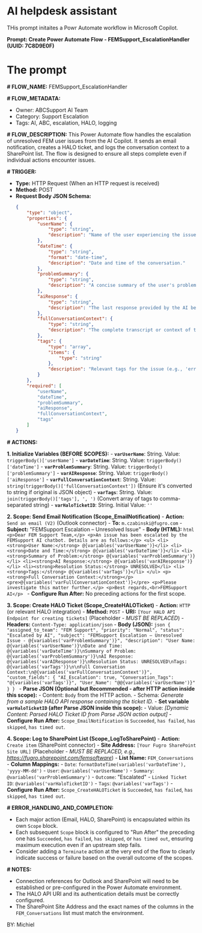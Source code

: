 # AI helpdesk assistant
THis prompt initaites a Powr Automate workflow in Microsoft Copilot.

**Prompt: Create Power Automate Flow - FEMSupport_EscalationHandler (UUID: 7C8D9E0F)**

# The prompt


**# FLOW_NAME:** FEMSupport_EscalationHandler

**# FLOW_METADATA:**
- Owner: ABCSupport AI Team
- Category: Support Escalation
- Tags: AI, ABC, escalation, HALO, logging

**# FLOW_DESCRIPTION:**
This Power Automate flow handles the escalation of unresolved FEM user issues from the AI Copilot. It sends an email notification, creates a HALO ticket, and logs the conversation context to a SharePoint list. The flow is designed to ensure all steps complete even if individual actions encounter issues.

**# TRIGGER:**
- **Type:** HTTP Request (When an HTTP request is received)
- **Method:** POST
- **Request Body JSON Schema:**
    ```json
    {
        "type": "object",
        "properties": {
            "userName": {
                "type": "string",
                "description": "Name of the user experiencing the issue."
            },
            "dateTime": {
                "type": "string",
                "format": "date-time",
                "description": "Date and time of the conversation."
            },
            "problemSummary": {
                "type": "string",
                "description": "A concise summary of the user's problem."
            },
            "aiResponse": {
                "type": "string",
                "description": "The last response provided by the AI before escalation."
            },
            "fullConversationContext": {
                "type": "string",
                "description": "The complete transcript or context of the conversation, preferably in JSON string format."
            },
            "tags": {
                "type": "array",
                "items": {
                    "type": "string"
                },
                "description": "Relevant tags for the issue (e.g., 'error_409', 'booking_issue')."
            }
        },
        "required": [
            "userName",
            "dateTime",
            "problemSummary",
            "aiResponse",
            "fullConversationContext",
            "tags"
        ]
    }
    ```

**# ACTIONS:**

**1. Initialize Variables (BEFORE SCOPES):**
    - **`varUserName`**: String. Value: `triggerBody()['userName']`
    - **`varDateTime`**: String. Value: `triggerBody()['dateTime']`
    - **`varProblemSummary`**: String. Value: `triggerBody()['problemSummary']`
    - **`varAIResponse`**: String. Value: `triggerBody()['aiResponse']`
    - **`varFullConversationContext`**: String. Value: `string(triggerBody()['fullConversationContext'])` (Ensure it's converted to string if original is JSON object)
    - **`varTags`**: String. Value: `join(triggerBody()['tags'], ', ')` (Convert array of tags to comma-separated string)
    - **`varHaloTicketID`**: String. Initial Value: `''`

**2. Scope: Send Email Notification (Scope_EmailNotification)**
    - **Action:** `Send an email (V2)` (Outlook connector)
    - **To:** `m.czabinski@fugro.com`
    - **Subject:** "FEMSupport Escalation – Unresolved Issue"
    - **Body (HTML):**
        ```html
        <p>Dear FEM Support Team,</p>
        <p>An issue has been escalated by the FEMSupport AI chatbot. Details are as follows:</p>
        <ul>
            <li><strong>User Name:</strong> @{variables('varUserName')}</li>
            <li><strong>Date and Time:</strong> @{variables('varDateTime')}</li>
            <li><strong>Summary of Problem:</strong> @{variables('varProblemSummary')}</li>
            <li><strong>AI Response:</strong> @{variables('varAIResponse')}</li>
            <li><strong>Resolution Status:</strong> UNRESOLVED</li>
            <li><strong>Tags:</strong> @{variables('varTags')}</li>
        </ul>
        <p><strong>Full Conversation Context:</strong></p>
        <pre>@{variables('varFullConversationContext')}</pre>
        <p>Please investigate this matter further.</p>
        <p>Best regards,<br>FEMSupport AI</p>
        ```
    - **Configure Run After:** No preceding actions for the first scope.

**3. Scope: Create HALO Ticket (Scope_CreateHALOTicket)**
    - **Action:** `HTTP` (or relevant HALO integration)
    - **Method:** `POST`
    - **URI:** `[Your HALO API Endpoint for creating tickets]` (Placeholder - *MUST BE REPLACED*)
    - **Headers:** `Content-Type: application/json`
    - **Body (JSON):**
        ```json
        {
            "assigned_to_team": "FEM Support",
            "priority": "Normal",
            "status": "Escalated by AI",
            "subject": "FEMSupport Escalation – Unresolved Issue - @{variables('varProblemSummary')}",
            "description": "User Name: @{variables('varUserName')}\nDate and Time: @{variables('varDateTime')}\nSummary of Problem: @{variables('varProblemSummary')}\nAI Response: @{variables('varAIResponse')}\nResolution Status: UNRESOLVED\nTags: @{variables('varTags')}\n\nFull Conversation Context:\n@{variables('varFullConversationContext')}",
            "custom_fields": {
                "AI_Escalation": true,
                "Conversation_Tags": "@{variables('varTags')}",
                "User_Name": "@@{variables('varUserName')}"
            }
        }
        ```
    - **Parse JSON (Optional but Recommended - after HTTP action inside this scope):**
        - Content: `Body` from the HTTP action.
        - Schema: *Generate from a sample HALO API response containing the ticket ID.*
    - **Set variable `varHaloTicketID` (after Parse JSON inside this scope):**
        - Value: *[Dynamic Content: Parsed HALO Ticket ID from Parse JSON action output]*
    - **Configure Run After:** `Scope_EmailNotification` is `Succeeded`, `has failed`, `has skipped`, `has timed out`.

**4. Scope: Log to SharePoint List (Scope_LogToSharePoint)**
    - **Action:** `Create item` (SharePoint connector)
    - **Site Address:** `[Your Fugro SharePoint Site URL]` (Placeholder - *MUST BE REPLACED, e.g., https://fugro.sharepoint.com/femsoftware*)
    - **List Name:** `FEM_Conversations`
    - **Column Mappings:**
        - `Date`: `formatDateTime(variables('varDateTime'), 'yyyy-MM-dd')`
        - `User`: `@variables('varUserName')`
        - `Summary`: `@variables('varProblemSummary')`
        - `Outcome`: "Escalated"
        - `Linked Ticket ID`: `@variables('varHaloTicketID')`
        - `Tags`: `@variables('varTags')`
    - **Configure Run After:** `Scope_CreateHALOTicket` is `Succeeded`, `has failed`, `has skipped`, `has timed out`.

**# ERROR_HANDLING_AND_COMPLETION:**
- Each major action (Email, HALO, SharePoint) is encapsulated within its own `Scope` block.
- Each subsequent `Scope` block is configured to "Run After" the preceding one has `Succeeded`, `has failed`, `has skipped`, or `has timed out`, ensuring maximum execution even if an upstream step fails.
- Consider adding a `Terminate` action at the very end of the flow to clearly indicate success or failure based on the overall outcome of the scopes.

**# NOTES:**
- Connection references for Outlook and SharePoint will need to be established or pre-configured in the Power Automate environment.
- The HALO API URI and its authentication details must be correctly configured.
- The SharePoint Site Address and the exact names of the columns in the `FEM_Conversations` list must match the environment.

BY: Michiel

